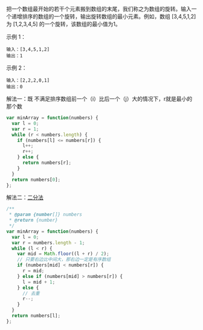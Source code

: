 把一个数组最开始的若干个元素搬到数组的末尾，我们称之为数组的旋转。输入一个递增排序的数组的一个旋转，输出旋转数组的最小元素。例如，数组 [3,4,5,1,2] 为 [1,2,3,4,5] 的一个旋转，该数组的最小值为1。  

示例 1：
```
输入：[3,4,5,1,2]
输出：1
```
示例 2：
```
输入：[2,2,2,0,1]
输出：0
```

解法一：既 不满足排序数组前一个（i）比后一个（j）大的情况下，r就是最小的那个数
```js
var minArray = function(numbers) {
  var l = 0;
  var r = 1;
  while (r < numbers.length) {
    if (numbers[l] <= numbers[r]) {
      l++;
      r++;
    } else {
      return numbers[r];
    }
  }
  return numbers[0];
};
```

解法二：[二分法](https://leetcode-cn.com/problems/xuan-zhuan-shu-zu-de-zui-xiao-shu-zi-lcof/solution/mian-shi-ti-11-xuan-zhuan-shu-zu-de-zui-xiao-shu-3/)
```js
/**
 * @param {number[]} numbers
 * @return {number}
 */
var minArray = function(numbers) {
  var l = 0;
  var r = numbers.length - 1;
  while (l < r) {
    var mid = Math.floor((l + r) / 2);
    // 只要右边比中间大，那右边一定是有序数组
    if (numbers[mid] < numbers[r]) {
      r = mid;
    } else if (numbers[mid] > numbers[r]) {
      l = mid + 1;
    } else {
      // 去重
      r--;
    }
  }
  return numbers[l];
};
```
